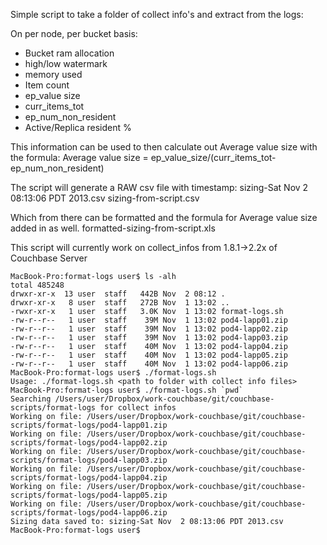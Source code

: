 Simple script to take a folder of collect info's and extract from the logs:

On  per node, per bucket basis:
- Bucket ram allocation
- high/low watermark
- memory used
- Item count
- ep_value size
- curr_items_tot
- ep_num_non_resident
- Active/Replica resident %

This information can be used to then calculate out Average value size with the formula:
Average value size = ep_value_size/(curr_items_tot-ep_num_non_resident)

The script will generate a RAW csv file with timestamp:
sizing-Sat Nov  2 08:13:06 PDT 2013.csv	sizing-from-script.csv

Which from there can be formatted and the formula for Average value size added in as well.
formatted-sizing-from-script.xls

This script will currently work on collect_infos from 1.8.1->2.2x of Couchbase Server


```
MacBook-Pro:format-logs user$ ls -alh
total 485248
drwxr-xr-x  13 user  staff   442B Nov  2 08:12 .
drwxr-xr-x   8 user  staff   272B Nov  1 13:02 ..
-rwxr-xr-x   1 user  staff   3.0K Nov  1 13:02 format-logs.sh
-rw-r--r--   1 user  staff    39M Nov  1 13:02 pod4-lapp01.zip
-rw-r--r--   1 user  staff    39M Nov  1 13:02 pod4-lapp02.zip
-rw-r--r--   1 user  staff    39M Nov  1 13:02 pod4-lapp03.zip
-rw-r--r--   1 user  staff    40M Nov  1 13:02 pod4-lapp04.zip
-rw-r--r--   1 user  staff    40M Nov  1 13:02 pod4-lapp05.zip
-rw-r--r--   1 user  staff    40M Nov  1 13:02 pod4-lapp06.zip
MacBook-Pro:format-logs user$ ./format-logs.sh 
Usage: ./format-logs.sh <path to folder with collect info files>
MacBook-Pro:format-logs user$ ./format-logs.sh `pwd`
Searching /Users/user/Dropbox/work-couchbase/git/couchbase-scripts/format-logs for collect infos
Working on file: /Users/user/Dropbox/work-couchbase/git/couchbase-scripts/format-logs/pod4-lapp01.zip
Working on file: /Users/user/Dropbox/work-couchbase/git/couchbase-scripts/format-logs/pod4-lapp02.zip
Working on file: /Users/user/Dropbox/work-couchbase/git/couchbase-scripts/format-logs/pod4-lapp03.zip
Working on file: /Users/user/Dropbox/work-couchbase/git/couchbase-scripts/format-logs/pod4-lapp04.zip
Working on file: /Users/user/Dropbox/work-couchbase/git/couchbase-scripts/format-logs/pod4-lapp05.zip
Working on file: /Users/user/Dropbox/work-couchbase/git/couchbase-scripts/format-logs/pod4-lapp06.zip
Sizing data saved to: sizing-Sat Nov  2 08:13:06 PDT 2013.csv
MacBook-Pro:format-logs user$ 
```